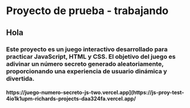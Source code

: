 <h1> Proyecto de prueba - trabajando </h1>
<h2>Hola</h2>
<h3>Este proyecto es un juego interactivo desarrollado para practicar JavaScript, HTML y CSS. 
  El objetivo del juego es adivinar un número secreto generado aleatoriamente, proporcionando una experiencia de usuario dinámica y divertida.</h3>
  <h4>https://juego-numero-secreto-js-two.vercel.app](https://js-proy-test-4io1k1upm-richards-projects-daa324fa.vercel.app/</h4>
